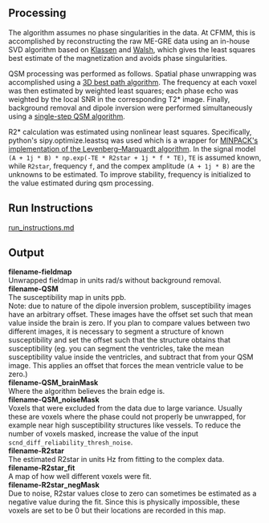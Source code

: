 ## Processing
The algorithm assumes no phase singularities in the data.  At CFMM, this is accomplished by reconstructing the raw ME-GRE data using an in-house SVD algorithm based on [Klassen](https://cds.ismrm.org/protected/13MProceedings/files/3739.PDF) and [Walsh](https://onlinelibrary.wiley.com/doi/full/10.1002/%28SICI%291522-2594%28200005%2943%3A5%3C682%3A%3AAID-MRM10%3E3.0.CO%3B2-G?sid=nlm%3Apubmed), which gives the least squares best estimate of the magnetization and avoids phase singularities. 

QSM processing was performed as follows. Spatial phase unwrapping was accomplished using a [3D best path algorithm](https://www.osapublishing.org/ao/abstract.cfm?uri=ao-46-26-6623). The frequency at each voxel was then estimated by weighted least squares; each phase echo was weighted by the local SNR in the corresponding T2* image. Finally, background removal and dipole inversion were performed simultaneously using a [single-step QSM algorithm](http://martinos.org/~berkin/Chatnuntawech_2016_NMR_in_Biomed.pdf). 

R2* calculation was estimated using nonlinear least squares. Specifically, python's sipy.optimize.leastsq was used which is a wrapper for [MINPACK's implementation of the Levenberg–Marquardt algorithm](http://netlib.org/minpack/lmder.f). In the signal model ```(A + 1j * B) * np.exp(-TE * R2star + 1j * f * TE)```, ```TE``` is assumed known, while ```R2star```, frequency ```f```, and the compex amplitude ```(A + 1j * B)``` are the unknowns to be estimated. To improve stability, frequency is initialized to the value estimated during qsm processing.

## Run Instructions
[run_instructions.md](run_instructions.md)

## Output
**filename-fieldmap**  
Unwrapped fieldmap in units rad/s without background removal.  
**filename-QSM**  
The susceptibility map in units ppb.  
Note: due to nature of the dipole inversion problem, susceptibility images have an arbitrary offset.  These images have the offset set such that mean value inside the brain is zero.  If you plan to compare values between two different images, it is necessary to segment a structure of known susceptibility and set the offset such that the structure obtains that susceptibility (eg. you can segment the ventricles, take the mean susceptibility value inside the ventricles, and subtract that from your QSM image. This applies an offset that forces the mean ventricle value to be zero.)  
**filename-QSM_brainMask**  
Where the algorithm believes the brain edge is.  
**filename-QSM_noiseMask**  
Voxels that were excluded from the data due to large variance. Usually these are voxels where the phase could not properly be unwrapped, for example near high susceptibility structures like vessels. To reduce the number of voxels masked, increase the value of the input ```scnd_diff_reliability_thresh_noise```.  
**filename-R2star**  
The estimated R2star in units Hz from fitting to the complex data.  
**filename-R2star_fit**  
A map of how well different voxels were fit.  
**filename-R2star_negMask**  
Due to noise, R2star values close to zero can sometimes be estimated as a negative value during the fit. Since this is physically impossible, these voxels are set to be 0 but their locations are recorded in this map.  
